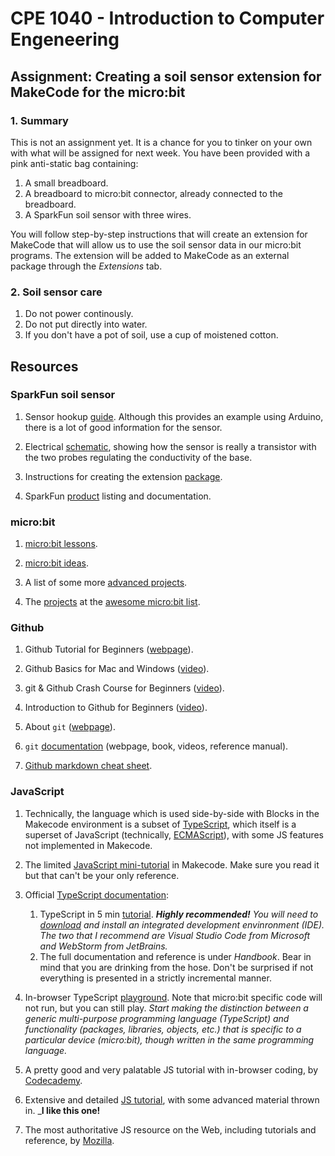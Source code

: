 # CPE 1040 - Introduction to Computer Engeneering

## Assignment: Creating a soil sensor extension for MakeCode for the micro:bit

### 1. Summary

This is not an assignment yet. It is a chance for you to tinker on your own with what will be assigned for next week. You have been provided with a pink anti-static bag containing:
  1. A small breadboard.
  2. A breadboard to micro:bit connector, already connected to the breadboard.
  3. A SparkFun soil sensor with three wires.
  
You will follow step-by-step instructions that will create an extension for MakeCode that will allow us to use the soil sensor data in our micro:bit programs. The extension will be added to MakeCode as an external package through the _Extensions_ tab.

### 2. Soil sensor care

1. Do not power continously.
2. Do not put directly into water.
3. If you don't have a pot of soil, use a cup of moistened cotton.

## Resources

### SparkFun soil sensor

1. Sensor hookup [guide](https://learn.sparkfun.com/tutorials/soil-moisture-sensor-hookup-guide). Although this provides an example using Arduino, there is a lot of good information for the sensor.

2. Electrical [schematic](https://cdn.sparkfun.com/datasheets/Sensors/Biometric/SparkFun_Soil_Moisture_Sensor.pdf), showing how the sensor is really a transistor with the two probes regulating the conductivity of the base.

3. Instructions for creating the extension [package](https://learn.sparkfun.com/tutorials/how-to-create-a-makecode-package-for-microbit/all).

4. SparkFun [product](https://www.sparkfun.com/products/13322) listing and documentation.

### micro:bit 

1. [micro:bit lessons](https://makecode.microbit.org/lessons).

2. [micro:bit ideas](https://microbit.org/ideas/).

3. A list of some more [advanced projects](https://www.itpro.co.uk/desktop-hardware/26289/13-top-bbc-micro-bit-projects).

4. The [projects](https://www.itpro.co.uk/desktop-hardware/26289/13-top-bbc-micro-bit-projects) at the [awesome micro:bit list](https://github.com/carlosperate/awesome-microbit).

### Github

1. Github Tutorial for Beginners ([webpage](https://product.hubspot.com/blog/git-and-github-tutorial-for-beginners)).

2. Github Basics for Mac and Windows ([video](https://www.youtube.com/watch?v=0fKg7e37bQE)).

3. git & Github Crash Course for Beginners ([video](https://www.youtube.com/watch?v=SWYqp7iY_Tc)).

4. Introduction to Github for Beginners ([video](https://www.youtube.com/watch?v=fQLK8Ib_SKk)).

5. About `git` ([webpage](https://git-scm.com/about)).

6. `git` [documentation](https://git-scm.com/doc) (webpage, book, videos, reference manual).

7. [Github markdown cheat sheet](https://github.com/adam-p/markdown-here/wiki/Markdown-Cheatsheet).

### JavaScript

1. Technically, the language which is used side-by-side with Blocks in the Makecode environment is a subset of [TypeScript](https://makecode.com/language), which itself is a superset of JavaScript (technically, [ECMAScript](https://www.ecma-international.org/ecma-262/10.0/index.html#Title)), with some JS features not implemented in Makecode.

2. The limited [JavaScript mini-tutorial](https://makecode.microbit.org/javascript) in Makecode. Make sure you read it but that can't be your only reference.

3. Official [TypeScript documentation]():
   1. TypeScript in 5 min [tutorial](https://www.typescriptlang.org/docs/handbook/typescript-in-5-minutes.html). _**Highly recommended!** You will need to [download](https://www.typescriptlang.org/index.html#download-links) and install an integrated development envinronment (IDE). The two that I recommend are Visual Studio Code from Microsoft and WebStorm from JetBrains._
   2. The full documentation and reference is under _Handbook_. Bear in mind that you are drinking from the hose. Don't be surprised if not everything is presented in a strictly incremental manner.
   
4. In-browser TypeScript [playground](https://www.typescriptlang.org/play/index.html). Note that micro:bit specific code will not run, but you can still play. _Start making the distinction between a generic multi-purpose programming language (TypeScript) and functionality (packages, libraries, objects, etc.) that is specific to a particular device (micro:bit), though written in the same programming language._

5. A pretty good and very palatable JS tutorial with in-browser coding, by [Codecademy](https://www.codecademy.com/learn/introduction-to-javascript).

6. Extensive and detailed [JS tutorial](https://javascript.info/), with some advanced material thrown in. _**I like this one!**

7. The most authoritative JS resource on the Web, including tutorials and reference, by [Mozilla](https://developer.mozilla.org/en-US/docs/Web/JavaScript).
